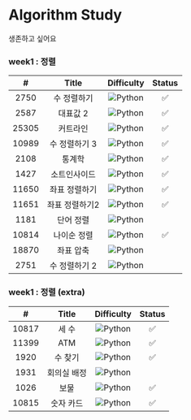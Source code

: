 # Algorithm Study

생존하고 싶어요

### week1 : 정렬

|   #   |     Title     |                             Difficulty                             | Status |
| :---: | :-----------: | :----------------------------------------------------------------: | :----: |
| 2750  |  수 정렬하기  | ![Python](https://img.shields.io/badge/BRONZEII-CD7F32?style=flat) |   ✅   |
| 2587  |   대표값 2    | ![Python](https://img.shields.io/badge/BRONZEII-CD7F32?style=flat) |   ✅   |
| 25305 |   커트라인    | ![Python](https://img.shields.io/badge/BRONZEII-CD7F32?style=flat) |   ✅   |
| 10989 | 수 정렬하기 3 | ![Python](https://img.shields.io/badge/BRONZEI-CD7F32?style=flat)  |   ✅   |
|2108|통계학|![Python](https://img.shields.io/badge/SILVER%20III-A3A3A3?style=flat) |   ✅   |
|1427|소트인사이드|![Python](https://img.shields.io/badge/SILVER%20V-A3A3A3?style=flat) |   ✅   |
|11650|좌표 정렬하기|![Python](https://img.shields.io/badge/SILVER%20V-A3A3A3?style=flat) |   ✅   |
|11651|좌표 정렬하기2|![Python](https://img.shields.io/badge/SILVER%20V-A3A3A3?style=flat) |   ✅   |
|1181|단어 정렬|![Python](https://img.shields.io/badge/SILVER%20V-A3A3A3?style=flat)
|10814|나이순 정렬|![Python](https://img.shields.io/badge/SILVER%20V-A3A3A3?style=flat) |   ✅   |
|18870|좌표 압축|![Python](https://img.shields.io/badge/SILVER%20II-A3A3A3?style=flat)
|2751|수 정렬하기 2|![Python](https://img.shields.io/badge/SILVER%20V-A3A3A3?style=flat)

### week1 : 정렬 (extra)
|   #   |     Title     |                             Difficulty                             | Status |
| :---: | :-----------: | :----------------------------------------------------------------: | :----: |
|10817|세 수| ![Python](https://img.shields.io/badge/BRONZEIII-CD7F32?style=flat) |   ✅   |
|11399|ATM|![Python](https://img.shields.io/badge/SILVER%20IV-A3A3A3?style=flat) |   ✅   |
|1920|수 찾기|![Python](https://img.shields.io/badge/SILVER%20IV-A3A3A3?style=flat) |   ✅   |
|1931|회의실 배정|![Python](https://img.shields.io/badge/SILVER%20I-A3A3A3?style=flat)
|1026|보물|![Python](https://img.shields.io/badge/SILVER%20IV-A3A3A3?style=flat) |   ✅   |
|10815|숫자 카드|![Python](https://img.shields.io/badge/SILVER%20V-A3A3A3?style=flat) |   ✅   |


<!--
금: #D5A11E
은: #A3A3A3
동: #CD7F32
1	I
2	II	
3	III	
4	IV
5	V
-->


